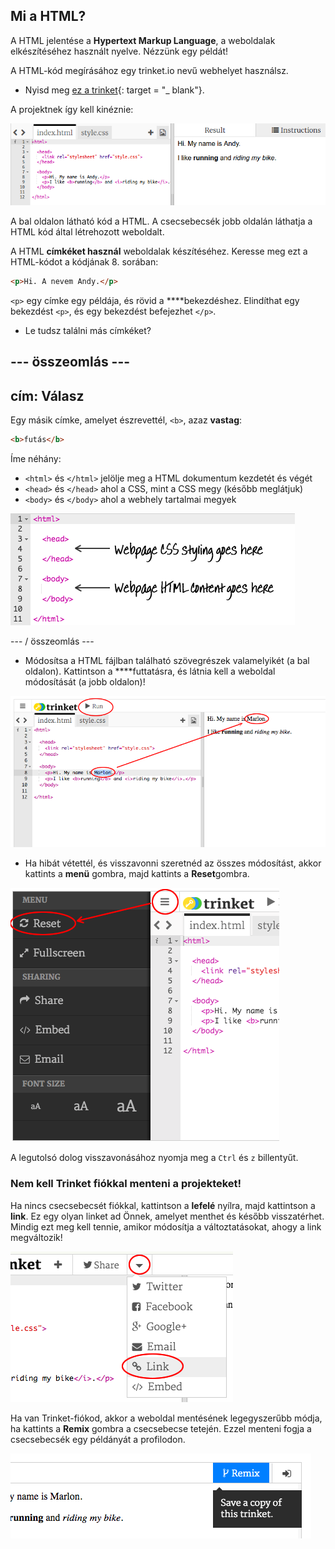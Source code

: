 ## Mi a HTML?

A HTML jelentése a **Hypertext Markup Language**, a weboldalak elkészítéséhez használt nyelve. Nézzünk egy példát!

A HTML-kód megírásához egy trinket.io nevű webhelyet használsz.

+ Nyisd meg [ez a trinket](http://jumpto.cc/web-intro){: target = "_ blank"}.

A projektnek így kell kinéznie:

![screenshot](images/birthday-starter.png)

A bal oldalon látható kód a HTML. A csecsebecsék jobb oldalán láthatja a HTML kód által létrehozott weboldalt.

A HTML **címkéket használ** weboldalak készítéséhez. Keresse meg ezt a HTML-kódot a kódjának 8. sorában:

```html
<p>Hi. A nevem Andy.</p>
```

`<p>` egy címke egy példája, és rövid a ****bekezdéshez. Elindíthat egy bekezdést `<p>`, és egy bekezdést befejezhet `</p>`.

+ Le tudsz találni más címkéket?

## \--- összeomlás \---

## cím: Válasz

Egy másik címke, amelyet észrevettél, `<b>`, azaz **vastag**:

```html
<b>futás</b>
```

Íme néhány:

+ `<html>` és `</html>` jelölje meg a HTML dokumentum kezdetét és végét
+ `<head>` és `</head>` ahol a CSS, mint a CSS megy (később meglátjuk)
+ `<body>` és `</body>` ahol a webhely tartalmai megyek

![screenshot](images/birthday-head-body.png)

\--- / összeomlás \---

+ Módosítsa a HTML fájlban található szövegrészek valamelyikét (a bal oldalon). Kattintson a ****futtatásra, és látnia kell a weboldal módosítását (a jobb oldalon)!

![screenshot](images/birthday-edit-html.png)

+ Ha hibát vétettél, és visszavonni szeretnéd az összes módosítást, akkor kattints a **menü** gombra, majd kattints a **Reset**gombra.

![screenshot](images/birthday-reset.png)

A legutolsó dolog visszavonásához nyomja meg a `Ctrl` és `z` billentyűt.

### Nem kell Trinket fiókkal menteni a projekteket!

Ha nincs csecsebecsét fiókkal, kattintson a **lefelé** nyílra, majd kattintson a **link**. Ez egy olyan linket ad Önnek, amelyet menthet és később visszatérhet. Mindig ezt meg kell tennie, amikor módosítja a változtatásokat, ahogy a link megváltozik!

![screenshot](images/birthday-link.png)

Ha van Trinket-fiókod, akkor a weboldal mentésének legegyszerűbb módja, ha kattints a **Remix** gombra a csecsebecse tetején. Ezzel menteni fogja a csecsebecsék egy példányát a profilodon.

![screenshot](images/birthday-remix.png)